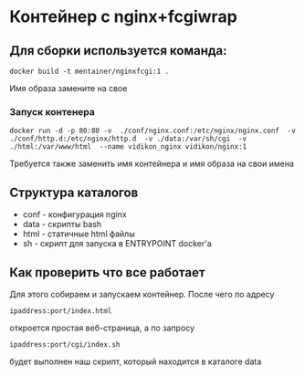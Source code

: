 # Контейнер с nginx+fcgiwrap

## Для сборки используется команда:


`
docker build -t mentainer/nginxfcgi:1 .
`

Имя образа замените на свое

### Запуск контенера

`docker run -d -p 80:80 -v 
./conf/nginx.conf:/etc/nginx/nginx.conf 
-v ./conf/http.d:/etc/nginx/http.d 
-v ./data:/var/sh/cgi 
-v ./html:/var/www/html 
--name vidikon_nginx vidikon/nginx:1`

Требуется также заменить имя контейнера и имя образа на свои имена

## Структура каталогов

- conf - конфигурация nginx
- data - скрипты bash
- html - статичные html файлы
- sh - скрипт для запуска в ENTRYPOINT docker'а

## Как проверить что все работает

Для этого собираем и запускаем контейнер. После чего по адресу

`ipaddress:port/index.html`

откроется простая веб-страница, а по запросу 

`ipaddress:port/cgi/index.sh`

будет выполнен наш скрипт, который находится в каталоге data